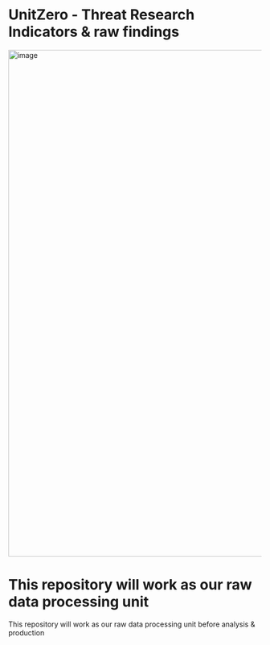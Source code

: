 # UnitZero - Threat Research Indicators  & raw findings
<img width="1920" height="1008" alt="image" src="https://github.com/user-attachments/assets/16c37a09-9c05-48ce-9ba2-2068bbdddffc" />

# This repository will work as our raw data processing unit
This repository will work as our raw data processing unit before analysis & production
